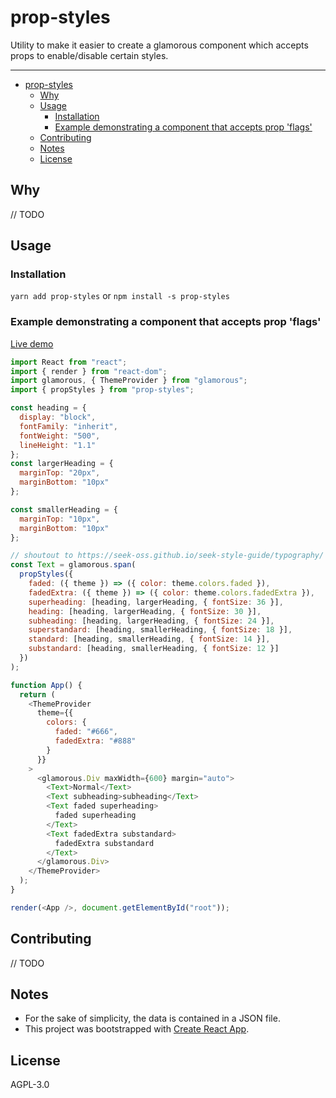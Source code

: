 # prop-styles

Utility to make it easier to create a glamorous component which accepts props to enable/disable certain styles.

---

- [prop-styles](#prop-styles)
  - [Why](#why)
  - [Usage](#usage)
    - [Installation](#installation)
    - [Example demonstrating a component that accepts prop 'flags'](#example-demonstrating-a-component-that-accepts-prop-flags)
  - [Contributing](#contributing)
  - [Notes](#notes)
  - [License](#license)

## Why

// TODO

## Usage

### Installation

`yarn add prop-styles` or `npm install -s prop-styles`

### Example demonstrating a component that accepts prop 'flags'
[Live demo](https://codesandbox.io/s/92m6q0krqr)

```javascript
import React from "react";
import { render } from "react-dom";
import glamorous, { ThemeProvider } from "glamorous";
import { propStyles } from "prop-styles";

const heading = {
  display: "block",
  fontFamily: "inherit",
  fontWeight: "500",
  lineHeight: "1.1"
};
const largerHeading = {
  marginTop: "20px",
  marginBottom: "10px"
};

const smallerHeading = {
  marginTop: "10px",
  marginBottom: "10px"
};

// shoutout to https://seek-oss.github.io/seek-style-guide/typography/
const Text = glamorous.span(
  propStyles({
    faded: ({ theme }) => ({ color: theme.colors.faded }),
    fadedExtra: ({ theme }) => ({ color: theme.colors.fadedExtra }),
    superheading: [heading, largerHeading, { fontSize: 36 }],
    heading: [heading, largerHeading, { fontSize: 30 }],
    subheading: [heading, largerHeading, { fontSize: 24 }],
    superstandard: [heading, smallerHeading, { fontSize: 18 }],
    standard: [heading, smallerHeading, { fontSize: 14 }],
    substandard: [heading, smallerHeading, { fontSize: 12 }]
  })
);

function App() {
  return (
    <ThemeProvider
      theme={{
        colors: {
          faded: "#666",
          fadedExtra: "#888"
        }
      }}
    >
      <glamorous.Div maxWidth={600} margin="auto">
        <Text>Normal</Text>
        <Text subheading>subheading</Text>
        <Text faded superheading>
          faded superheading
        </Text>
        <Text fadedExtra substandard>
          fadedExtra substandard
        </Text>
      </glamorous.Div>
    </ThemeProvider>
  );
}

render(<App />, document.getElementById("root"));
```

## Contributing

// TODO

## Notes

- For the sake of simplicity, the data is contained in a JSON file.
- This project was bootstrapped with [Create React App](https://github.com/facebookincubator/create-react-app).

## License

AGPL-3.0
